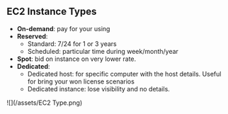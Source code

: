 ## EC2 Instance Types

* __On-demand__: pay for your using 
* __Reserved__:
    * Standard: 7/24 for 1 or 3 years 
    * Scheduled: particular time during week/month/year
* __Spot__: bid on instance on very lower rate. 
* __Dedicated__:  
    * Dedicated host: for specific computer with the host details. Useful for bring your won license scenarios
    * Dedicated instance: lose visibility and no details.
    
![](/assets/EC2 Type.png)
